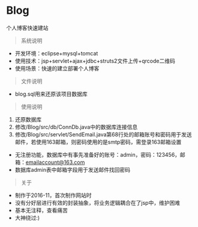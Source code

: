 # Blog
个人博客快速建站

>系统说明

* 开发环境：eclipse+mysql+tomcat
* 使用技术：jsp+servlet+ajax+jdbc+struts2文件上传+qrcode二维码
* 使用场景：快速的建立部署个人博客

> 文件说明	 

* blog.sql用来还原该项目数据库

> 使用说明

1. 还原数据库
2. 修改/Blog/src/db/ConnDb.java中的数据库连接信息
3. 修改/Blog/src/servlet/SendEmail.java第68行处的邮箱账号和密码用于发送邮件，若使用163邮箱，则密码使用的是smtp密码，需登录163邮箱设置

* 无注册功能，数据库中有事先准备好的账号：admin，密码：123456，邮箱：emailaccount@163.com
* 数据库admin表中邮箱字段用于发送邮件找回密码

>关于

* 制作于2016-11，首次制作网站时
* 没有分好层进行有效的封装抽象，将业务逻辑耦合在了jsp中，维护困难
* 基本无注释，查看痛苦
* 大神绕过:)
